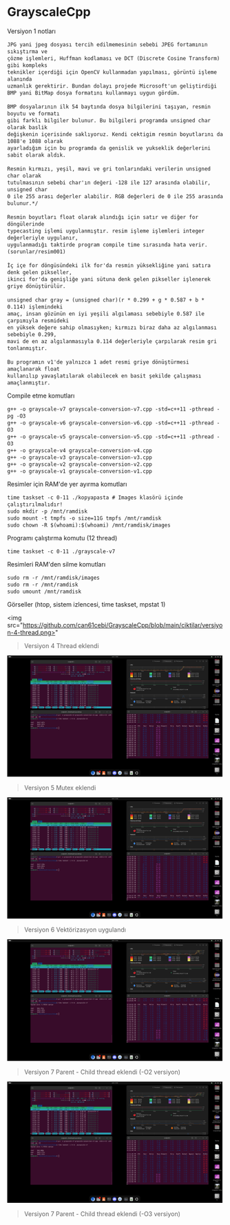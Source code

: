# GrayscaleCpp

Versiyon 1 notları

```
JPG yani jpeg dosyası tercih edilmemesinin sebebi JPEG fortamının sıkıştırma ve
çözme işlemleri, Huffman kodlaması ve DCT (Discrete Cosine Transform) gibi kompleks
teknikler içerdiği için OpenCV kullanmadan yapılması, görüntü işleme alanında
uzmanlık gerektirir. Bundan dolayı projede Microsoft'un geliştirdiği
BMP yani BitMap dosya formatını kullanmayı uygun gördüm.

BMP dosyalarının ilk 54 baytında dosya bilgilerini taşıyan, resmin boyutu ve formatı
gibi farklı bilgiler bulunur. Bu bilgileri programda unsigned char olarak baslik
değişkenin içerisinde saklıyoruz. Kendi cektigim resmin boyutlarını da 1088'e 1088 olarak
ayarladığım için bu programda da genislik ve yukseklik değerlerini sabit olarak aldık.

Resmin kırmızı, yeşil, mavi ve gri tonlarındaki verilerin unsigned char olarak
tutulmasının sebebi char'ın değeri -128 ile 127 arasında olabilir, unsigned char
0 ile 255 arası değerler alabilir. RGB değerleri de 0 ile 255 arasında bulunur.*/

Resmin boyutları float olarak alındığı için satır ve diğer for döngülerinde
typecasting işlemi uygulanmıştır. resim işleme işlemleri integer değerleriyle uygulanır,
uygulanmadığı taktirde program compile time sırasında hata verir. (sorunlar/resim001)

İç içe for döngüsündeki ilk for'da resmin yüksekliğine yani satıra denk gelen pikseller,
ikinci for'da genişliğe yani sütuna denk gelen pikseller işlenerek griye dönüştürülür.

unsigned char gray = (unsigned char)(r * 0.299 + g * 0.587 + b * 0.114) işlemindeki
amaç, insan gözünün en iyi yeşili algılaması sebebiyle 0.587 ile çarpımıyla resmideki
en yüksek değere sahip olmasıyken; kırmızı biraz daha az algılanması sebebiyle 0.299,
mavi de en az algılanmasıyla 0.114 değerleriyle çarpılarak resim gri tonlanmıştır.

Bu programın v1'de yalnızca 1 adet resmi griye dönüştürmesi amaçlanarak float
kullanılıp yavaşlatılarak olabilecek en basit şekilde çalışması amaçlanmıştır.
```

Compile etme komutları

```
g++ -o grayscale-v7 grayscale-conversion-v7.cpp -std=c++11 -pthread -pg -O3
g++ -o grayscale-v6 grayscale-conversion-v6.cpp -std=c++11 -pthread -O3
g++ -o grayscale-v5 grayscale-conversion-v5.cpp -std=c++11 -pthread -O3
g++ -o grayscale-v4 grayscale-conversion-v4.cpp
g++ -o grayscale-v3 grayscale-conversion-v3.cpp
g++ -o grayscale-v2 grayscale-conversion-v2.cpp
g++ -o grayscale-v1 grayscale-conversion-v1.cpp
```

Resimler için RAM'de yer ayırma komutları

```
time taskset -c 0-11 ./kopyapasta # Images klasörü içinde çalıştırılmalıdır!
sudo mkdir -p /mnt/ramdisk
sudo mount -t tmpfs -o size=11G tmpfs /mnt/ramdisk
sudo chown -R $(whoami):$(whoami) /mnt/ramdisk/images
```

Programı çalıştırma komutu (12 thread)

```
time taskset -c 0-11 ./grayscale-v7
```

Resimleri RAM'den silme komutları

```
sudo rm -r /mnt/ramdisk/images
sudo rm -r /mnt/ramdisk
sudo umount /mnt/ramdisk
```

Görseller (htop, sistem izlencesi, time taskset, mpstat 1)


<img src="https://github.com/can61cebi/GrayscaleCpp/blob/main/ciktilar/versiyon-4-thread.png>"

> Versiyon 4 Thread eklendi

<img src="https://github.com/can61cebi/GrayscaleCpp/blob/main/ciktilar/versiyon-5-mutex.png" width="500">

> Versiyon 5 Mutex eklendi

<img src="https://github.com/can61cebi/GrayscaleCpp/blob/main/ciktilar/versiyon-6-vectorization.png" width="500">

> Versiyon 6 Vektörizasyon uygulandı

<img src="https://github.com/can61cebi/GrayscaleCpp/blob/main/ciktilar/versiyon-7-O2.png" width="500">

> Versiyon 7 Parent - Child thread eklendi (-O2 versiyon)

<img src="https://github.com/can61cebi/GrayscaleCpp/blob/main/ciktilar/versiyon-7-O3.png" width="500">

> Versiyon 7 Parent - Child thread eklendi (-O3 versiyon)